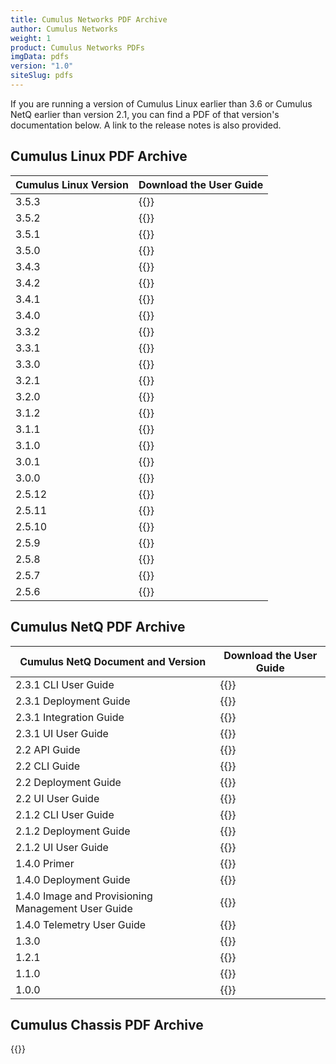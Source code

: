 ```yaml
---
title: Cumulus Networks PDF Archive
author: Cumulus Networks
weight: 1
product: Cumulus Networks PDFs
imgData: pdfs
version: "1.0"
siteSlug: pdfs
---
```


If you are running a version of Cumulus Linux earlier than 3.6 or Cumulus NetQ earlier than version 2.1, you can find a PDF of that version's documentation below. A link to the release notes is also provided.

## Cumulus Linux PDF Archive

| Cumulus Linux Version | Download the User Guide |
| --------------------- | ----------------------- |
| 3.5.3                 | {{<exlink url="https://drive.google.com/file/d/1ukDhBbljA4DNc85XvQZcPzGp7tJZauFV/view?usp=sharing" text="3.5.3 PDF">}}  |
| 3.5.2                 | {{<exlink url="https://drive.google.com/file/d/14_c9FJFGjllrBLCEj_Sq00AVvEjfLIyD/view?usp=sharing" text="3.5.2 PDF">}}  |
| 3.5.1                 | {{<exlink url="https://drive.google.com/file/d/1XeT9NcGKWzWbnKsDHq9P2KJc1LYnmVPD/view?usp=sharing" text="3.5.1 PDF">}}  |
| 3.5.0                 | {{<exlink url="https://drive.google.com/file/d/1MeVaQHmkQV3cyLBErn3NrPHsRmqzLiAK/view?usp=sharing" text="3.5.0 PDF">}}  |
| 3.4.3                 | {{<exlink url="https://drive.google.com/file/d/1byNbpQIcqaWLBUiDr5zEV7x18206rhbo/view?usp=sharing" text="3.4.3 PDF">}}  |
| 3.4.2                 | {{<exlink url="https://drive.google.com/file/d/1KJjO49zYAao5pLgBcHOHNuXYboZL1hn-/view?usp=sharing" text="3.4.2 PDF">}}  |
| 3.4.1                 | {{<exlink url="https://drive.google.com/file/d/1yQpM_Xqa4tlJ2Qf2wZO8E-AB2Qsygbgi/view?usp=sharing" text="3.4.1 PDF">}}  |
| 3.4.0                 | {{<exlink url="https://drive.google.com/file/d/1fisLuhuR41iGdSTMb946WDND1S6jeBJQ/view?usp=sharing" text="3.4.0 PDF">}}  |
| 3.3.2                 | {{<exlink url="https://drive.google.com/file/d/1PT6-kr6gP4M5BvQe6qemUu0tUw24VT7P/view?usp=sharing" text="3.3.2 PDF">}}  |
| 3.3.1                 | {{<exlink url="https://drive.google.com/file/d/1yV7wESuS0uCN97Bm7gTakEB7P0Wme2KC/view?usp=sharing" text="3.3.1 PDF">}}  |
| 3.3.0                 | {{<exlink url="https://drive.google.com/file/d/1nDtgxfTUHkoU8IcmrIc83RGIp9mo9xNj/view?usp=sharing" text="3.3.0 PDF">}}  |
| 3.2.1                 | {{<exlink url="https://drive.google.com/file/d/1sJRIvZiw4SQjRSSsmCrXCs39jtbHb2Ap/view?usp=sharing" text="3.2.1 PDF">}}  |
| 3.2.0                 | {{<exlink url="https://drive.google.com/file/d/1xUOo9s9YMUrsdGElvMnzgNFRGLMvEA20/view?usp=sharing" text="3.2.0 PDF">}}  |
| 3.1.2                 | {{<exlink url="https://drive.google.com/file/d/1sDFeH6_DUEOtT2_l7nSVpzCfCDfoNZSQ/view?usp=sharing" text="3.1.2 PDF">}}  |
| 3.1.1                 | {{<exlink url="https://drive.google.com/file/d/14hQsaprH4BBmvwniR2rJCgg0TpVLqhFM/view?usp=sharing " text="3.1.1 PDF">}}  |
| 3.1.0                 | {{<exlink url="https://drive.google.com/file/d/1HtT_BbUk6e9kWj0afEMfeTBwCpgMxeym/view?usp=sharing" text="3.1.0 PDF">}}  |
| 3.0.1                 | {{<exlink url="https://drive.google.com/file/d/1jBm-mIbf3bJytOuRqMcLJo0WCQO_Ay_3/view?usp=sharing" text="3.0.1 PDF">}}  |
| 3.0.0                 | {{<exlink url="https://drive.google.com/file/d/1ShN0y77Bffzb9qiNhsPItZfFuU2TpWWK/view?usp=sharing" text="3.0.0 PDF">}}  |
| 2.5.12                | {{<exlink url="https://drive.google.com/file/d/1ZxEh5uBdhPqs207AcfKBErGJv4fkUzC_/view?usp=sharing" text="2.5.12 PDF">}} |
| 2.5.11                | {{<exlink url="https://drive.google.com/file/d/16sPs6awzVUmnU6ZVRU8KYKt_8S9tAD9x/view?usp=sharing" text="2.5.11 PDF">}} |
| 2.5.10                | {{<exlink url="https://drive.google.com/file/d/1Qut6aDpCRmM_VOYF2UXROczFsgqNLSn8/view?usp=sharing" text="2.5.10 PDF">}} |
| 2.5.9                 | {{<exlink url="https://drive.google.com/file/d/1Q2YNfSHpOS9YRbtiJP8gqKEKcRTryDDB/view?usp=sharing" text="2.5.9 PDF">}}
| 2.5.8                 | {{<exlink url="https://drive.google.com/file/d/1jdAJR4jEA4kdBZmKd7soWTga4FXoZQMH/view?usp=sharing" text="2.5.8 PDF">}}  |
| 2.5.7                 | {{<exlink url="https://drive.google.com/file/d/19-Ix2xi8RY2AsYQ4Ytz5q38RxVG0rrfC/view?usp=sharing" text="2.5.7 PDF">}}  |
| 2.5.6                 | {{<exlink url="https://drive.google.com/file/d/1eJbWmkTmnAabDfpAZBpAVCunTOhtSaS7/view?usp=sharing" text="2.5.6 PDF">}}  |

## Cumulus NetQ PDF Archive

| Cumulus NetQ Document and Version | Download the User Guide |
| --------------------------------- | ----------------------- |
| 2.3.1 CLI User Guide                               | {{<exlink url="https://drive.google.com/file/d/1eMVVPVz-Ni_vQmcrPuzJUoIxoAeE41Q1/view?usp=sharing" text="2.3.1 CLI Guide PDF" >}}          |
| 2.3.1 Deployment Guide                             | {{<exlink url="https://drive.google.com/file/d/1R1iRc2C3tmbm6aELdadwpOSIXloHZGQ3/view?usp=sharing" text="2.3.1 Deployment Guide PDF" >}}   |
| 2.3.1 Integration Guide                            | {{<exlink url="https://drive.google.com/file/d/1VdPB-hCkySgndDNIHirtcl4rTYCZK5M9/view?usp=sharing" text="2.3.1 Integration Guide PDF" >}}  |
| 2.3.1 UI User Guide                                | {{<exlink url="https://drive.google.com/file/d/1iJsLVyheC8t3oIlblycnn6kEC_ODp7cE/view?usp=sharing" text="2.3.1 UI Guide PDF" >}}           |
| 2.2 API Guide                                      | {{<exlink url="https://drive.google.com/file/d/19F9-QWSavnTezLfk8E5orBUdOdM_nZxI/view?usp=sharing" text="2.2 API Guide PDF" >}}          |
| 2.2 CLI Guide                                      | {{<exlink url="https://drive.google.com/file/d/18eBtJknj2Oh1w9xHGGGTFpHYMLGkl8En/view?usp=sharing" text="2.2 CLI Guide PDF" >}}          |
| 2.2 Deployment Guide                               | {{<exlink url="https://drive.google.com/file/d/11t3u9XNzd68BufVf0H-Y_MU9lupUGUgH/view?usp=sharing" text="2.2 Deployment Guide PDF" >}}   |
| 2.2 UI User Guide                                  | {{<exlink url="https://drive.google.com/file/d/16bSLPF7LND2svvEX0bqGzYc8guJd_UII/view?usp=sharing" text="2.2 UI Guide PDF" >}}           |
| 2.1.2 CLI User Guide                               | {{<exlink url="https://drive.google.com/file/d/1StA5Hr33uC3DcsmWVU2QinPDmE7yeg8Y/view?usp=sharing" text="2.1.2 CLI Guide PDF" >}}        |
| 2.1.2 Deployment Guide                             | {{<exlink url="https://drive.google.com/file/d/1GR2deyIg0W7RRa2t76k6NUr4PtU0hYkJ/view?usp=sharing" text="2.1.2 Deployment Guide PDF" >}} |
| 2.1.2 UI User Guide                                | {{<exlink url="https://drive.google.com/file/d/11Zbs1xMk-b6ZtagNrg5pW57s6EkRh6lL/view?usp=sharing" text="2.1.2 User Interface Guide PDF" >}}         |
| 1.4.0 Primer                                       | {{<exlink url="https://drive.google.com/file/d/1i-Nk1YAcszAInU2YX_OtsARtLxSprLAJ/view?usp=sharing" text="1.4.0 Primer PDF">}}                   |
| 1.4.0 Deployment Guide                             | {{<exlink url="https://drive.google.com/file/d/1uMjy-qUz9i1Vpi9E2EDeofjV0FzIlFos/view?usp=sharing" text="1.4.0 Deployment Guide PDF">}}                   |
| 1.4.0 Image and Provisioning Management User Guide | {{<exlink url="https://drive.google.com/file/d/1-Dx_BdtIbMBv7wXMS13xtc7gFn0iEb_W/view?usp=sharing" text="1.4.0 Image and Provisioning Management User Guide PDF">}}                   |
| 1.4.0 Telemetry User Guide                         | {{<exlink url="https://drive.google.com/file/d/1FlzPdWUd8iH2ehgiSvVt62IM7DsXzc3L/view?usp=sharing" text="1.4.0 Telemetry User Guide PDF">}}                   |
| 1.3.0                                              | {{<exlink url="https://drive.google.com/file/d/1hhypkbj51VyVUosjqBC7zkRIxfT5EP2T/view?usp=sharing" text="1.3.0 PDF">}}                   |
| 1.2.1                                              | {{<exlink url="https://drive.google.com/file/d/1f7AgrTwQtLtL-kPAU8faULv5uo60A9zG/view?usp=sharing" text="1.2.1 PDF">}}                   |
| 1.1.0                                              | {{<exlink url="https://drive.google.com/file/d/1AHt-a0yR2De7H3Wz-LB1ZETMMQkXl2Vx/view?usp=sharing" text="1.1.0 PDF">}}                   |
| 1.0.0                                              | {{<exlink url="https://drive.google.com/file/d/1el6arIsVvKBiYKYYnc2wz_YJhpeRAhn-/view?usp=sharing" text="1.0.0 PDF">}}                   |

## Cumulus Chassis PDF Archive

{{<exlink url="https://drive.google.com/open?id=1HgxfqpHPR4kQdlkRck98X7fXd9YE4oFh" text="Cumulus Chassis PDF">}}
